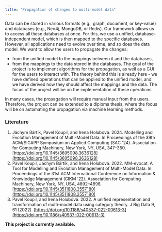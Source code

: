 ```yaml
---
title: "Propagation of changes to multi-model data"
---
```


Data can be stored in various formats (e.g., graph, document, or key-value) and databases (e.g., Neo4j, MongoDB, or Redis). Our framework allows us to access all these databases at once. For this, we use a unified, database-independent model, which is then mapped to the specific databases. However, all applications need to evolve over time, and so does the data model. We want to allow the users to propagate the changes:
- from the unified model to the mappings between it and the databases,
- from the mappings to the data stored in the databases.
The goal of the project is to implement algorithms for the propagation, as well as a GUI for the users to interact with. The theory behind this is already here - we have defined operations that can be applied to the unified model, and we have derived how they should affect the mappings and the data. The focus of the project will be on the implementation of these operations.

In many cases, the propagation will require manual input from the users. Therefore, the project can be extended to a diploma thesis, where the focus will be on automating the propagation via machine learning methods.

### Literature

1. Jáchym Bártík, Pavel Koupil, and Irena Holubová. 2024. Modelling and Evolution Management of Multi-Model Data. In Proceedings of the 39th ACM/SIGAPP Symposium on Applied Computing (SAC '24). Association for Computing Machinery, New York, NY, USA, 347–350. [https://doi.org/10.1145/3605098.3636128](https://doi.org/10.1145/3605098.3636128)
2. Pavel Koupil, Jáchym Bártík, and Irena Holubová. 2022. MM-evocat: A Tool for Modelling and Evolution Management of Multi-Model Data. In Proceedings of the 31st ACM International Conference on Information & Knowledge Management (CIKM '22). Association for Computing Machinery, New York, NY, USA, 4892–4896. [https://doi.org/10.1145/3511808.3557180](https://doi.org/10.1145/3511808.3557180)
3. Pavel Koupil, and Irena Holubová. 2022. A unified representation and transformation of multi-model data using category theory. J Big Data 9, 61 (2022). [https://doi.org/10.1186/s40537-022-00613-3](https://doi.org/10.1186/s40537-022-00613-3)

**This project is currently available.**
